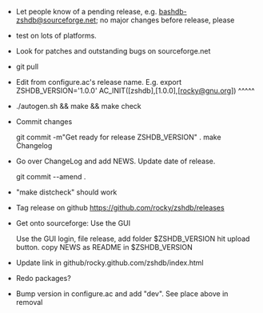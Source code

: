 - Let people know of a pending release, e.g. bashdb-zshdb@sourceforge.net;
  no major changes before release, please

- test on lots of platforms.

- Look for patches and outstanding bugs on sourceforge.net

- git pull

- Edit from configure.ac's release name. E.g.
   export ZSHDB_VERSION='1.0.0'
    AC_INIT([zshdb],[1.0.0],[rocky@gnu.org])
                     ^^^^^

- ./autogen.sh && make && make check

- Commit changes

  git commit -m"Get ready for release ZSHDB_VERSION" .
  make Changelog

- Go over ChangeLog and add NEWS. Update date of release.

  git commit --amend .

- "make distcheck" should work

- Tag release on github
   https://github.com/rocky/zshdb/releases

- Get onto sourceforge:
  Use the GUI

  Use the GUI
   login, file release, add folder $ZSHDB_VERSION
   hit upload button.
   copy NEWS as README in $ZSHDB_VERSION

- Update link in github/rocky.github.com/zshdb/index.html

- Redo packages?

- Bump version in configure.ac and add "dev". See place above in
  removal
